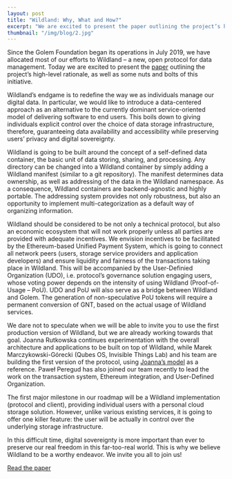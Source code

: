 ```yaml
---
layout: post
title: "Wildland: Why, What and How?"
excerpt: "We are excited to present the paper outlining the project’s high-level rationale, as well as some nuts and bolts of this initiative."
thumbnail: "/img/blog/2.jpg"
---
```


Since the Golem Foundation began its operations in July 2019, we have allocated most of our efforts to Wildland – a new, open protocol for data management. Today we are excited to present the [paper](https://golem.foundation/resources/documents/wildland-w2h.pdf) outlining the project’s high-level rationale, as well as some nuts and bolts of this initiative.

Wildland’s endgame is to redefine the way we as individuals manage our digital data. In particular, we would like to introduce a data-centered approach as an alternative to the currently dominant service-oriented model of delivering software to end users. This boils down to giving individuals explicit control over the choice of data storage infrastructure, therefore, guaranteeing data availability and accessibility while preserving users’ privacy and digital sovereignty.

Wildland is going to be built around the concept of a self-defined data container, the basic unit of data storing, sharing, and processing. Any directory can be changed into a Wildland container by simply adding a Wildland manifest (similar to a git repository). The manifest determines data ownership, as well as addressing of the data in the Wildland namespace. As a consequence, Wildland containers are backend-agnostic and highly portable. The addressing system provides not only robustness, but also an opportunity to implement multi-categorization as a default way of organizing information.

Wildland should be considered to be not only a technical protocol, but also an economic ecosystem that will not work properly unless all parties are provided with adequate incentives. We envision incentives to be facilitated by the Ethereum-based Unified Payment System, which is going to connect all network peers (users, storage service providers and application developers) and ensure liquidity and fairness of the transactions taking place in Wildland. This will be accompanied by the User-Definied Organization (UDO), i.e. protocol’s governance solution engaging users, whose voting power depends on the intensity of using Wildland (Proof-of-Usage – PoU). UDO and PoU will also serve as a bridge between Wildland and Golem. The generation of non-speculative PoU tokens will require a permanent conversion of GNT, based on the actual usage of Wildland services.

We dare not to speculate when we will be able to invite you to use the first production version of Wildland, but we are already working towards that goal. Joanna Rutkowska continues experimentation with the overall architecture and applications to be built on top of Wildland, while Marek Marczykowski-Górecki (Qubes OS, Invisible Things Lab) and his team are building the first version of the protocol, using [Joanna’s model](https://github.com/golemfoundation/wildland-model) as a reference. Paweł Peregud has also joined our team recently to lead the work on the transaction system, Ethereum integration, and User-Defined Organization.

The first major milestone in our roadmap will be a Wildland implementation (protocol and client), providing individual users with a personal cloud storage solution. However, unlike various existing services, it is going to offer one killer feature: the user will be actually in control over the underlying storage infrastructure.

In this difficult time, digital sovereignty is more important than ever to preserve our real freedom in this far-too-real world. This is why we believe Wildland to be a worthy endeavor. We invite you all to join us!

[Read the paper](https://golem.foundation/resources/documents/wildland-w2h.pdf)
